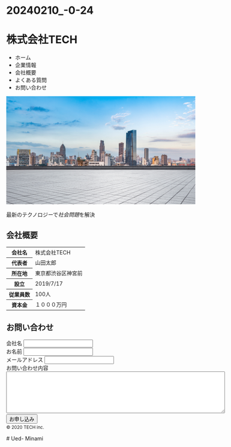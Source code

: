 # 20240210_-0-24
<div>
<h1>株式会社TECH</h1>
    <ul>
        <li>ホーム</li>
        <li>企業情報</li>
        <li>会社概要</li>
        <li>よくある質問</li>
        <li>お問い合わせ</li>
    </ul>
    </div>
    <div>
    <img src="mv.png">
    </div>
<p>最新のテクノロジーで<em>社会問題</em>を解決</p>
<h2>会社概要</h2>
<table>
    <tr>
        <th>会社名</th>
        <td>株式会社TECH</td>
    </tr>
    <tr>
        <th>代表者</th>
        <td>山田太郎</td>
        </tr>
        <tr>
            <th>所在地</th>
            <td>東京都渋谷区神宮前</td>
        </tr>
        <tr>
            <th>設立</th>
            <td>2019/7/17</td>
        </tr>
        <tr>
            <th>従業員数</th>
            <td>100人</td>
        </tr>
        <tr>
            <th>資本金</th>
            <td>１０００万円</td>
        </tr>
    </table>
<h2>お問い合わせ</h2>
<form action="detail.html" metod="get">
    <div>
        会社名
        <input type="text" name="company" />
    </div>
    <div>
        お名前
        <input type="text" name="name" />
    </div>
    <div>
        メールアドレス
        <input type="text" name="mailaddress" />
    </div>
    <div>
        お問い合わせ内容
        <textarea name="message" rows="7" cols="70"></textarea>
    </div>
    <input type="submit" value="お申し込み">
</form>
<small>&copy; 2020 TECH inc.

</small># Ued- Minami
